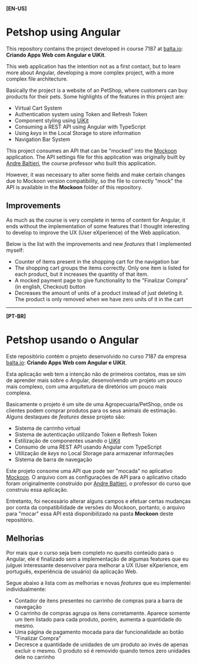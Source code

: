 **[EN-US]**
# Petshop using Angular

This repository contains the project developed in course 7187 at [balta.io](https://balta.io/): **Criando Apps Web com Angular e UiKit**.

This web application has the intention not as a first contact, but to learn more about Angular, developing a more complex project, with a more complex file architecture.

Basically the project is a website of an PetShop, where customers can buy products for their pets. Some highlights of the features in this project are:
- Virtual Cart System
- Authentication system using Token and Refresh Token
- Component styling using [UiKit](https://getuikit.com/)
- Consuming a REST API using Angular with TypeScript
- Using _keys_ in the Local Storage to store information
- Navigation Bar System

This project consumes an API that can be "mocked" into the [Mockoon](https://mockoon.com/) application. The API settings file for this application was originally built by [Andre Baltieri](https://github.com/andrebaltieri), the course professor who built this application.

However, it was necessary to alter some fields and make certain changes due to Mockoon version compatibility, so the file to correctly "mock" the API is available in the **Mockoon** folder of this repository.

## Improvements

As much as the course is very complete in terms of content for Angular, it ends without the implementation of some features that I thought interesting to develop to improve the UX (User eXperience) of the Web application.

Below is the list with the improvements and new _features_ that I implemented myself:

- Counter of items present in the shopping cart for the navigation bar
- The shopping cart groups the items correctly. Only one item is listed for each product, but it increases the quantity of that item.
- A mocked payment page to give functionality to the "Finalizar Compra" (in english, Checkout) button
- Decreases the amount of units of a product instead of just deleting it. The product is only removed when we have zero units of it in the cart

---

**[PT-BR]**
# Petshop usando o Angular

Este repositório contém o projeto desenvolvido no curso 7187 da empresa [balta.io](https://balta.io/): **Criando Apps Web com Angular e UiKit**.

Esta aplicação web tem a intenção não de primeiros contatos, mas se sim de aprender mais sobre o Angular, desenvolvendo um projeto um pouco mais complexo, com uma arquitetura de diretórios um pouco mais complexa.

Basicamente o projeto é um site de uma Agropecuaria/PetShop, onde os clientes podem comprar produtos para os seus animais de estimação. Alguns destaques de _features_ desse projeto são:
- Sistema de carrinho virtual
- Sistema de autenticação utilizando Token e Refresh Token
- Estilização de componentes usando o [UiKit](https://getuikit.com/)
- Consumo de uma REST API usando Angular com TypeScript
- Utilização de _keys_ no Local Storage para armazenar informações
- Sistema de barra de navegação

Este projeto consome uma API que pode ser "mocada" no aplicativo [Mockoon](https://mockoon.com/). O arquivo com as configurações de API para o aplicativo citado foram originalmente construído por [Andre Baltieri](https://github.com/andrebaltieri), o professor do curso que construiu essa aplicação.

Entretanto, foi necessário alterar alguns campos e efetuar certas mudanças por conta da conpatibilidade de versões do Mockoon, portanto, o arquivo para "mocar" essa API está disponibilizado na pasta **Mockoon** deste repositório.

## Melhorias

Por mais que o curso seja bem completo no quesito conteúdo para o Angular, ele é finalizado sem a implementação de algumas features que eu julguei interessante desenvolver para melhorar a UX (User eXperience, em português, experiência de usuário) da aplicação Web.

Segue abaixo a lista com as melhorias e novas _features_ que eu implementei individualmente:

- Contador de itens presentes no carrinho de compras para a barra de navegação
- O carrinho de compras agrupa os itens corretamente. Aparece somente um item listado para cada produto, porém, aumenta a quantidade do mesmo.
- Uma página de pagamento mocada para dar funcionalidade ao botão "Finalizar Compra"
- Decresce a quantidade de unidades de um produto ao invés de apenas excluir o mesmo. O produto só é removido quando temos zero unidades dele no carrinho